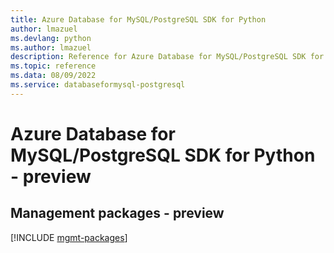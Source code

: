 ```yaml
---
title: Azure Database for MySQL/PostgreSQL SDK for Python
author: lmazuel
ms.devlang: python
ms.author: lmazuel
description: Reference for Azure Database for MySQL/PostgreSQL SDK for Python
ms.topic: reference
ms.data: 08/09/2022
ms.service: databaseformysql-postgresql
---
```

# Azure Database for MySQL/PostgreSQL SDK for Python - preview

## Management packages - preview
[!INCLUDE [mgmt-packages](database-for-mysql-postgresql-mgmt-index.md)]